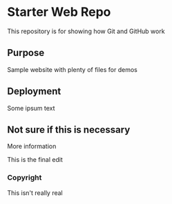 # Starter Web Repo

This repository is for showing how Git and GitHub work

## Purpose

Sample website with plenty of files for demos

## Deployment

Some ipsum text

## Not sure if this is necessary

More information

This is the final edit

### Copyright
This isn't really real
